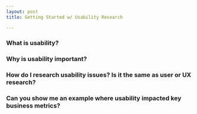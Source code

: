 ```yaml
---
layout: post
title: Getting Started w/ Usability Research

---
```

### What is usability?

### Why is usability important?

### How do I research usability issues? Is it the same as user or UX research?

### Can you show me an example where usability impacted key business metrics?